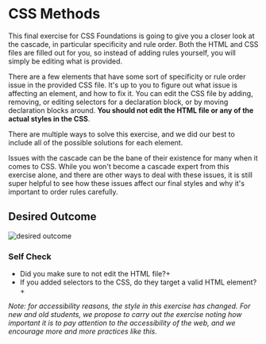 # CSS Methods
This final exercise for CSS Foundations is going to give you a closer look at the cascade, in particular specificity and rule order. Both the HTML and CSS files are filled out for you, so instead of adding rules yourself, you will simply be editing what is provided.

There are a few elements that have some sort of specificity or rule order issue in the provided CSS file. It's up to you to figure out what issue is affecting an element, and how to fix it. You can edit the CSS file by adding, removing, or editing selectors for a declaration block, or by moving declaration blocks around. **You should not edit the HTML file or any of the actual styles in the CSS**.

There are multiple ways to solve this exercise, and we did our best to include all of the possible solutions for each element.

Issues with the cascade can be the bane of their existence for many when it comes to CSS. While you won't become a cascade expert from this exercise alone, and there are other ways to deal with these issues, it is still super helpful to see how these issues affect our final styles and why it's important to order rules carefully.

## Desired Outcome
![desired outcome](./desired-outcome.png)

### Self Check
- Did you make sure to not edit the HTML file?+
- If you added selectors to the CSS, do they target a valid HTML element?+

_Note: for accessibility reasons, the style in this exercise has changed. For new and old students, we propose to carry out the exercise noting how important it is to pay attention to the accessibility of the web, and we encourage more and more practices like this._
